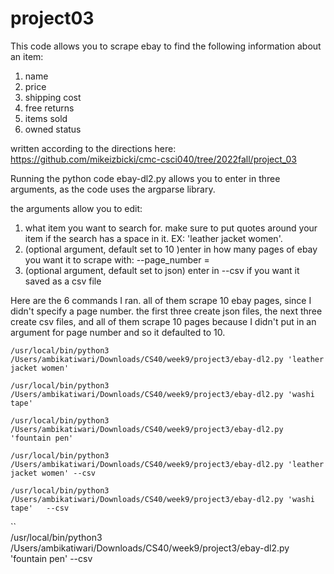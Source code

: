 # project03

This code allows you to scrape ebay to find the following information about an item: 
1) name 
2) price
3) shipping cost
4) free returns
5) items sold
6) owned status 

written according to the directions here: https://github.com/mikeizbicki/cmc-csci040/tree/2022fall/project_03



Running the python code ebay-dl2.py allows you to enter in three arguments, as the code uses the argparse library. 

the arguments allow you to edit: 
1) what item you want to search for. make sure to put quotes around your item if the search has a space in it. EX: 'leather jacket women'. 
2) (optional argument, default set to 10 )enter in how many pages of ebay you want it to scrape with: --page_number = 
3) (optional argument, default set to json) enter in --csv if you want it saved as a csv file 

Here are the 6 commands I ran. all of them scrape 10 ebay pages, since I didn't specify a page number. 
the first three create json files, the next three create csv files, and all of them scrape 10 pages because I didn't put in an argument for page number and so it defaulted to 10. 

```
/usr/local/bin/python3 /Users/ambikatiwari/Downloads/CS40/week9/project3/ebay-dl2.py 'leather jacket women'      
```

```
/usr/local/bin/python3 /Users/ambikatiwari/Downloads/CS40/week9/project3/ebay-dl2.py 'washi tape'      
```

```
/usr/local/bin/python3 /Users/ambikatiwari/Downloads/CS40/week9/project3/ebay-dl2.py 'fountain pen'      
```

```
/usr/local/bin/python3 /Users/ambikatiwari/Downloads/CS40/week9/project3/ebay-dl2.py 'leather jacket women' --csv
```

```
/usr/local/bin/python3 /Users/ambikatiwari/Downloads/CS40/week9/project3/ebay-dl2.py 'washi tape'   --csv
```

``  
/usr/local/bin/python3 /Users/ambikatiwari/Downloads/CS40/week9/project3/ebay-dl2.py 'fountain pen'   --csv
```






